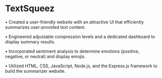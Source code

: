 # TextSqueez
• Created a user-friendly website with an attractive UI that efficiently summarizes user-provided text content.

• Engineered adjustable compression levels and a dedicated dashboard to display summary results.

• Incorporated sentiment analysis to determine emotions (positive, negative, or neutral) and display emojis.

• Utilized HTML, CSS, JavaScript, Node.js, and the Express.js framework to build the summarizer website.

